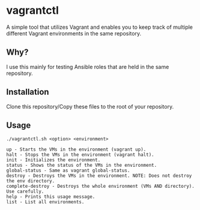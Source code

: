 # vagrantctl

A simple tool that utilizes Vagrant and enables you to keep track of multiple different Vagrant environments in the same repository.

## Why?

I use this mainly for testing Ansible roles that are held in the same repository.

## Installation

Clone this repository/Copy these files to the root of your repository.

## Usage

```
./vagrantctl.sh <option> <environment>

up - Starts the VMs in the environment (vagrant up).
halt - Stops the VMs in the environment (vagrant halt).
init - Initializes the environment.
status - Shows the status of the VMs in the environment.
global-status - Same as vagrant global-status.
destroy - Destroys the VMs in the environment. NOTE: Does not destroy the env directory.
complete-destroy - Destroys the whole environment (VMs AND directory). Use carefully.
help - Prints this usage message.
list - List all environments.
```
